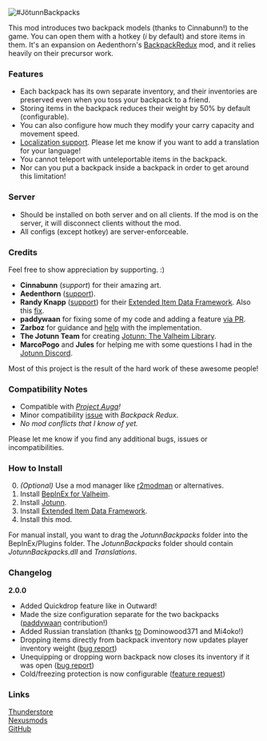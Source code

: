 ![#JötunnBackpacks](https://live.staticflickr.com/65535/51349781473_97b6d4ae9d_h.jpg)

This mod introduces two backpack models (thanks to Cinnabunn!) to the game. You can open them with a hotkey (_i_ by default) and store items in them. It's an expansion on Aedenthorn's [BackpackRedux](https://www.nexusmods.com/valheim/mods/1333) mod, and it relies heavily on their precursor work.

### Features
* Each backpack has its own separate inventory, and their inventories are preserved even when you toss your backpack to a friend.
* Storing items in the backpack reduces their weight by 50% by default (configurable).
* You can also configure how much they modify your carry capacity and movement speed.
* [Localization support](https://valheim-modding.github.io/Jotunn/tutorials/localization.html#example-json-file). Please let me know if you want to add a translation for your language!
* You cannot teleport with unteleportable items in the backpack.
* Nor can you put a backpack inside a backpack in order to get around this limitation!

### Server
* Should be installed on both server and on all clients. If the mod is on the server, it will disconnect clients without the mod.
* All configs (except hotkey) are server-enforceable.

### Credits
Feel free to show appreciation by supporting. :)

 * **Cinnabunn** (_support_) for their amazing art.
 * **Aedenthorn** ([support](https://www.nexusmods.com/valheim/users/18901754)).
 * **Randy Knapp** ([support](https://www.paypal.com/donate/?hosted_button_id=UFYR7AKYFPXLY)) for their [Extended Item Data Framework](https://github.com/RandyKnapp/ValheimMods/tree/main/ExtendedItemDataFramework). Also this [fix](https://github.com/RandyKnapp/ValheimMods/blob/77e98e3cf0cacc43d9812659f12fd5fcb3154d8d/EquipmentAndQuickSlots/InventoryGrid_Patch.cs#L10).
 * **paddywaan** for fixing some of my code and adding a feature [via PR](https://github.com/Emrik-North/JotunnBackpacks/commit/335c3b7253eb5c8621b812cb19c858e5bf03234d).
 * **Zarboz** for guidance and [help](https://github.com/VMP-Valheim/Back_packs) with the implementation.
 * **The Jotunn Team** for creating [Jotunn: The Valheim Library](https://valheim-modding.github.io/Jotunn/index.html).
 * **MarcoPogo** and **Jules** for helping me with some questions I had in the [Jotunn Discord](https://discord.gg/DdUt6g7gyA).

Most of this project is the result of the hard work of these awesome people!

### Compatibility Notes
 * Compatible with _[Project Auga](https://projectauga.com/)!_
 * Minor compatibility [issue](https://forums.nexusmods.com/index.php?/topic/10327288-jotunnbackpacks/page-6#entry98033203) with _Backpack Redux_.
 * _No mod conflicts that I know of yet._

Please let me know if you find any additional bugs, issues or incompatibilities.

### How to Install
0. _(Optional)_ Use a mod manager like [r2modman](https://valheim.thunderstore.io/package/ebkr/r2modman/) or alternatives.
1. Install [BepInEx for Valheim](https://valheim.thunderstore.io/package/denikson/BepInExPack_Valheim/).
2. Install [Jotunn](https://valheim.thunderstore.io/package/ValheimModding/Jotunn/).
3. Install [Extended Item Data Framework](https://valheim.thunderstore.io/package/RandyKnapp/ExtendedItemDataFramework/).
4. Install this mod.

For manual install, you want to drag the _JotunnBackpacks_ folder into the BepInEx/Plugins folder. The _JotunnBackpacks_ folder should contain _JotunnBackpacks.dll_ and _Translations_.

### Changelog
**2.0.0**
 * Added Quickdrop feature like in Outward!
 * Made the size configuration separate for the two backpacks ([paddywaan](https://github.com/paddywaan/) contribution!)
 * Added Russian translation (thanks [to](https://github.com/Emrik-North/JotunnBackpacks/issues/2) Dominowood371 and Mi4oko!)
 * Dropping items directly from backpack inventory now updates player inventory weight ([bug report](https://www.nexusmods.com/valheim/mods/1416?tab=bugs))
 * Unequipping or dropping worn backpack now closes its inventory if it was open ([bug report](https://www.nexusmods.com/valheim/mods/1416?tab=bugs))
 * Cold/freezing protection is now configurable ([feature request](https://github.com/Emrik-North/JotunnBackpacks/issues/3))

### Links
[Thunderstore](https://valheim.thunderstore.io/package/EmrikNorth_and_Aedenthorn/JotunnBackpacks/)  
[Nexusmods](https://www.nexusmods.com/valheim/mods/1416)  
[GitHub](https://github.com/Emrik-North/JotunnBackpacks)  
